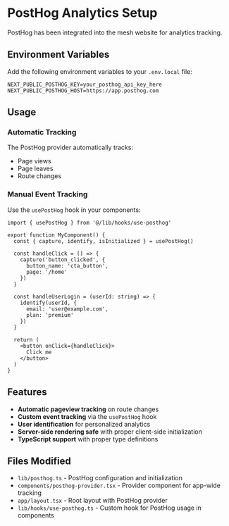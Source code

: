 # PostHog Analytics Setup

PostHog has been integrated into the mesh website for analytics tracking.

## Environment Variables

Add the following environment variables to your `.env.local` file:

```env
NEXT_PUBLIC_POSTHOG_KEY=your_posthog_api_key_here
NEXT_PUBLIC_POSTHOG_HOST=https://app.posthog.com
```

## Usage

### Automatic Tracking

The PostHog provider automatically tracks:
- Page views
- Page leaves
- Route changes

### Manual Event Tracking

Use the `usePostHog` hook in your components:

```tsx
import { usePostHog } from '@/lib/hooks/use-posthog'

export function MyComponent() {
  const { capture, identify, isInitialized } = usePostHog()

  const handleClick = () => {
    capture('button_clicked', {
      button_name: 'cta_button',
      page: '/home'
    })
  }

  const handleUserLogin = (userId: string) => {
    identify(userId, {
      email: 'user@example.com',
      plan: 'premium'
    })
  }

  return (
    <button onClick={handleClick}>
      Click me
    </button>
  )
}
```

## Features

- **Automatic pageview tracking** on route changes
- **Custom event tracking** via the `usePostHog` hook
- **User identification** for personalized analytics
- **Server-side rendering safe** with proper client-side initialization
- **TypeScript support** with proper type definitions

## Files Modified

- `lib/posthog.ts` - PostHog configuration and initialization
- `components/posthog-provider.tsx` - Provider component for app-wide tracking
- `app/layout.tsx` - Root layout with PostHog provider
- `lib/hooks/use-posthog.ts` - Custom hook for PostHog usage in components 